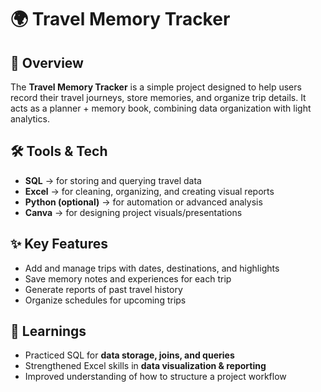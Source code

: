 # 🌍 Travel Memory Tracker  

## 📌 Overview  
The **Travel Memory Tracker** is a simple project designed to help users record their travel journeys, store memories, and organize trip details. It acts as a planner + memory book, combining data organization with light analytics.  

## 🛠️ Tools & Tech  
- **SQL** → for storing and querying travel data  
- **Excel** → for cleaning, organizing, and creating visual reports  
- **Python (optional)** → for automation or advanced analysis  
- **Canva** → for designing project visuals/presentations  

## ✨ Key Features  
- Add and manage trips with dates, destinations, and highlights  
- Save memory notes and experiences for each trip  
- Generate reports of past travel history  
- Organize schedules for upcoming trips  

## 🎯 Learnings  
- Practiced SQL for **data storage, joins, and queries**  
- Strengthened Excel skills in **data visualization & reporting**  
- Improved understanding of how to structure a project workflow  


